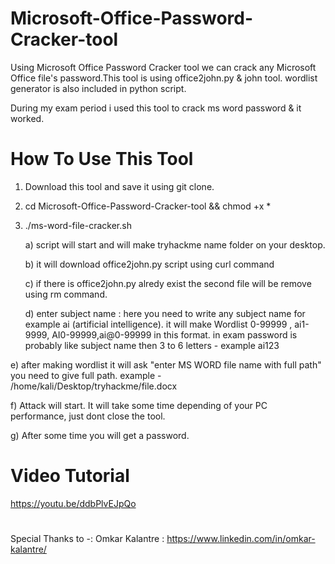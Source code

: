 # Microsoft-Office-Password-Cracker-tool
Using Microsoft Office Password Cracker tool we can crack any Microsoft Office file's password.This tool is using office2john.py &amp; john tool. wordlist generator is also included in python script.


During my exam period i used this tool to crack ms word password & it worked.




# How To Use This Tool

1) Download this tool and save it using git clone.
2)  cd Microsoft-Office-Password-Cracker-tool && chmod +x *
3) ./ms-word-file-cracker.sh       

   a) script will start and will make tryhackme name folder on your desktop. 
   
   b) it will download office2john.py script using curl command
   
   c) if there is office2john.py alredy exist the second file will be remove using rm command.


   d) enter subject name :     here you need to write any subject name for example ai  (artificial intelligence). 
                                it will make Wordlist 0-99999 , ai1-9999, AI0-99999,ai@0-99999 in this format. 
                                in exam password is probably like subject name then 3 to 6 letters - example ai123  
                                
 
 e) after making wordlist it will ask "enter MS WORD file name with full path"
                                you need to give full path. example - /home/kali/Desktop/tryhackme/file.docx
  
  
  f) Attack will start. It will take some time depending of your PC performance, just dont close the tool. 


  g) After some time you will get a password. 
  
  
  
  # Video Tutorial

https://youtu.be/ddbPlvEJpQo




#



Special Thanks to -:  Omkar Kalantre  :   https://www.linkedin.com/in/omkar-kalantre/

